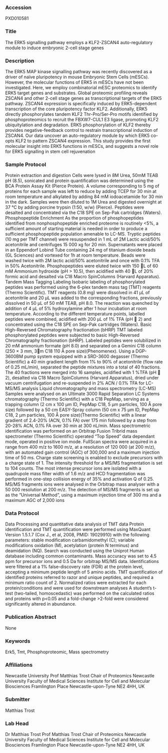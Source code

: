 ### Accession
PXD010581

### Title
The ERK5 signalling pathway employs a KLF2-ZSCAN4 auto-regulatory module to induce embryonic 2-cell stage genes

### Description
The ERK5 MAP kinase signalling pathway was recently discovered as a driver of naïve pluripotency in mouse Embryonic Stem Cells (mESCs). However, the molecular functions of ERK5 in mESCs have not been investigated. Here, we employ combinatorial mESC proteomics to identify ERK5 target genes and substrates. Global proteomic profiling reveals ZSCAN4 and other 2-cell stage genes as transcriptional targets of the ERK5 pathway. ZSCAN4 expression is specifically induced by ERK5-dependent transcription of the core pluripotency factor KLF2. Additionally, ERK5 directly phosphorylates tandem KLF2 Thr-Pro/Ser-Pro motifs identified by phosphoproteomics to recruit the FBXW7-CUL1 E3 ligase, promoting KLF2 ubiquitylation and degradation. ERK5 phosphorylation of KLF2 thereby provides negative-feedback control to restrain transcriptional induction of ZSCAN4. Our data uncover an auto-regulatory module by which ERK5 co-opts KLF2 to pattern ZSCAN4 expression. This study provides the first molecular insight into ERK5 functions in mESCs, and suggests a novel role for ERK5 signalling in stem cell rejuvenation

### Sample Protocol
Protein extraction and digestion Cells were lysed in 8M Urea, 50mM TEAB pH (8.5), sonicated and protein quantification was determined using the BCA Protein Assay Kit (Pierce Protein). A volume corresponding to 5 mg of proteins for each sample was left to reduce by adding TCEP for 30 min at room temperature and alkylated by adding 84 mM iodoacetamide for 30 min in the dark. Samples were then diluted to 1M Urea and digested overnight at 37 °C by adding porcine trypsin (1:50, w/w) (Pierce). Peptides were desalted  and concentrated via the C18 SPE on Sep-Pak cartridges (Waters).  Phosphopeptide Enrichment As the proportion of phosphopeptides identified from nonphosphopeptide enriched proteome is routinely <5%, a sufficient amount of starting material is needed in order to produce a sufficient phosphopeptide population amenable to LC-MS. Tryptic peptides (10 mg per TMT channel) were resuspended in 1 mL of 2M Lactic acid/50% acetonitrile and centrifuges 15 000 xg for 20 min. Supernatants were placed in an Eppendorf Lobind Tube containing 24 mg of titanium dioxide beads (GL Sciences) and vortexed for 1h at room temperature. Beads were washed twice with 2M lactic acid/50% acetonitrile and once with 0.1% TFA in 50% Acetonitrile. Phosphopeptides were eluted twice with 150 L of 60 mM Ammonium hydroxide (pH > 10.5), then acidified with 40 L of 20% formic acid and desalted via C18 Macro SpinColumns (Harvard Apparatus).  Tandem Mass Tagging Labeling Isobaric labeling of phosphorylated peptides was performed using the 6-plex tandem mass tag (TMT) reagents (Thermo Scientific). TMT reagents (0.8 mg) were dissolved in 41 μL of acetonitrile and 20 μL was added to the corresponding fractions, previously dissolved in 50 μL of 50 mM TEAB, pH 8.0. The reaction was quenched by addition of 4 μL of 5% hydroxylamine after 1 hour incubation at room temperature. According to the different temperature points, labelled peptides were combined, acidified with 200 μL of 1% TFA (pH  2) and concentrated using the C18 SPE on Sep-Pak cartridges (Waters).   Basic High-Reversed Chromatography fractionation (bHRP) TMT labeled phosphorylated peptides were subjected to basic High-Reversed Chromatography fractionation (bHRP). Labeled peptides were solubilized in 20 mM ammonium formate (pH 8.0) and separated on a Gemini C18 column (250 × 3 mm, 3m C18 110 Å pore size)(Phenomenex). Using a DGP-3600BM pump system equipped with a SRD-3600 degasser (Thermo Scientific) a 40 min gradient length from 1% to 90%  of acetonitrile (flow rate of 0.25 mL/min), separated the peptide mixtures into a total of 40 fractions. The 40 fractions were merged into 16 samples, acidified with 1 %TFA (pH  2), desalted via C18 Macro SpinColumns (Harvard Apparatus), dried under vacuum centrifugation and re-suspended in 2% ACN / 0.1% TFA for LC-MS/MS analysis   Liquid chromatography and mass spectrometry (LC-MS) Samples were analysed on an Ultimate 3000 Rapid Separation LC Systems chromatography (Thermo Scientific) with a C18 PepMap, serving as a trapping column (2 cm x 100 µm ID, PepMap C18, 5 µm particles, 100 Å pore size) followed by a 50 cm EASY-Spray column (50 cm x 75 µm ID, PepMap C18, 2 µm particles, 100 Å pore size)(Thermo Scientific) with a linear gradient of 2.4-20% (ACN, 0.1% FA) over 175 min followed by a step from 20-28% ACN, 0.1% FA over 30 min at 300 nL/min. Mass spectrometric identification was performed on an Orbitrap Fusion Tribrid mass spectrometer (Thermo Scientific) operated “Top Speed” data dependant mode, operated in positive ion mode. FullScan spectra were acquired in a range from 400 m/z to 1600 m/z, at a resolution of 120 000 (at 200 m/z), with an automated gain control (AGC) of 300,000 and a maximum injection time of 50 ms. Charge state screening is enabled to exclude precursors with a charge state of 1. The intensity threshold for a MS/MS fragmentation is set to 104 counts. The most intense precursor ions are isolated with a quadrupole mass filter width of 1.6 m/z and HCD fragmentation was performed in one-step collision energy of 35% and activation Q of 0.25. MS/MS fragments ions were analysed in the Orbitrap mass analyser with a 50 000 resolution at 200 m/z. The detection of MS/MS fragments is set up as the “Universal Method”, using a maximum injection time of 300 ms and a maximum AGC of 2,000 ions

### Data Protocol
Data Processing and quantitative data analysis of TMT data Protein identification and TMT quantification were performed using MaxQuant Version 1.5.1.7 (Cox J., et al, 2008, PMID: 19029910) with the following parameters: stable modification carbamidomethyl (C); variable modifications oxidation (M), acetylation (protein N terminus) and deamidation (NQ). Search was conducted using the Uniprot Human database including common contaminants. Mass accuracy was set to 4.5 ppm for precursor ions and 0.5 Da for orbitrap MS/MS data. Identifications were filtered at a 1% false-discovery rate (FDR) at the protein level, accepting a minimum peptide length of 5 amino acids. TMT quantification of identified proteins referred to razor and unique peptides, and required a minimum ratio count of 2. Normalized ratios were extracted for each protein/conditions and were used for downstream analyses A student’s t-test (two-tailed, homoscedastic) was performed on the calculated ratios and proteins with p<0.05 and a fold-change >2-fold were considered significantly altered in abundance.

### Publication Abstract
None

### Keywords
Erk5, Tmt, Phosphoproteomic, Mass spectrometry

### Affiliations
Newcastle University
Prof Matthias Trost Chair of Proteomics Newcastle University Faculty of Medical Sciences Institute for Cell and Molecular Biosciences Framlington Place Newcastle-upon-Tyne NE2 4HH, UK

### Submitter
Matthias Trost

### Lab Head
Dr Matthias Trost
Prof Matthias Trost Chair of Proteomics Newcastle University Faculty of Medical Sciences Institute for Cell and Molecular Biosciences Framlington Place Newcastle-upon-Tyne NE2 4HH, UK


